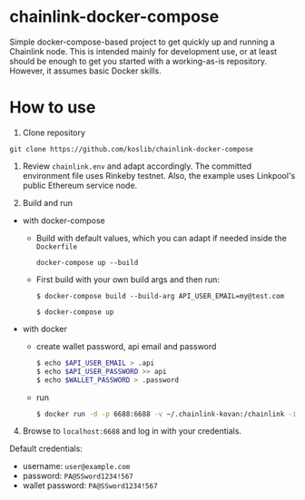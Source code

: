 # chainlink-docker-compose

Simple docker-compose-based project to get quickly up and running a Chainlink node. This is intended mainly for development use, or at least should be enough to get you started with a working-as-is repository. However, it assumes basic Docker skills.

# How to use

1. Clone repository

```
git clone https://github.com/koslib/chainlink-docker-compose
```

1. Review `chainlink.env` and adapt accordingly. The committed environment file uses Rinkeby testnet. Also, the example uses Linkpool's public Ethereum service node.

2. Build and run

- with docker-compose

  - Build with default values, which you can adapt if needed inside the `Dockerfile`

    ```
    docker-compose up --build
    ```

  - First build with your own build args and then run:

    ```
    $ docker-compose build --build-arg API_USER_EMAIL=my@test.com

    $ docker-compose up
    ```

- with docker
  - create wallet password, api email and password
    ```sh
    $ echo $API_USER_EMAIL > .api
    $ echo $API_USER_PASSWORD >> api
    $ echo $WALLET_PASSWORD > .password
    ```
  - run
    ```sh
    $ docker run -d -p 6688:6688 -v ~/.chainlink-kovan:/chainlink -it --env-file=.env smartcontract/chainlink:1.0.0 local n -p /chainlink/.password -a /chainlink/.api
    ```

4. Browse to `localhost:6688` and log in with your credentials.

Default credentials:

- username: `user@example.com`
- password: `PA@SSword1234!567`
- wallet password: `PA@SSword1234!567`
